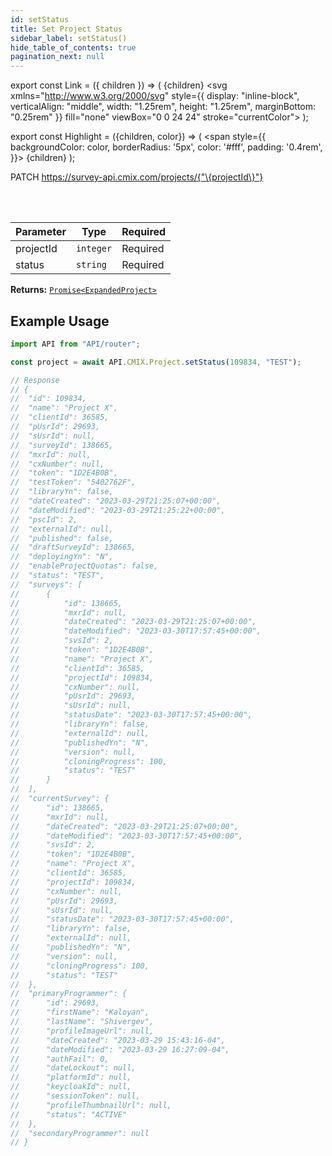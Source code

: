 ```yaml
---
id: setStatus
title: Set Project Status
sidebar_label: setStatus()
hide_table_of_contents: true
pagination_next: null
---
```


export const Link = ({ children }) => (
  <span>
    {children}
    <svg
      xmlns="http://www.w3.org/2000/svg"
      style={{
        display: "inline-block",
        verticalAlign: "middle",
        width: "1.25rem",
        height: "1.25rem",
        marginBottom: "0.25rem"
      }}
      fill="none"
      viewBox="0 0 24 24"
      stroke="currentColor">
      <path stroke-linecap="round" stroke-linejoin="round" stroke-width="2" d="M10 6H6a2 2 0 00-2 2v10a2 2 0 002 2h10a2 2 0 002-2v-4M14 4h6m0 0v6m0-6L10 14"></path>
    </svg>
  </span>
);

export const Highlight = ({children, color}) => (
  <span
    style={{
      backgroundColor: color,
      borderRadius: '5px',
      color: '#fff',
      padding: '0.4rem',
    }}>
    {children}
  </span>
);

<Highlight color="#50e3c2">PATCH</Highlight> https://survey-api.cmix.com/projects/{"\{projectId\}"}

<br />
<br />

| Parameter | Type  | Required |
| --------- | ----- | -------- |
| projectId | `integer` | <Highlight color="#F93E3E">Required</Highlight> |
| status | `string` | <Highlight color="#F93E3E">Required</Highlight> |

**Returns:** [<Link>`Promise<ExpandedProject>`</Link>](/docs/properties#expanded-project)  

## Example Usage

```js
import API from "API/router";

const project = await API.CMIX.Project.setStatus(109834, "TEST");

// Response
// {
// 	"id": 109834,
// 	"name": "Project X",
// 	"clientId": 36585,
// 	"pUsrId": 29693,
// 	"sUsrId": null,
// 	"surveyId": 138665,
// 	"mxrId": null,
// 	"cxNumber": null,
// 	"token": "1D2E4B0B",
// 	"testToken": "5402762F",
// 	"libraryYn": false,
// 	"dateCreated": "2023-03-29T21:25:07+00:00",
// 	"dateModified": "2023-03-29T21:25:22+00:00",
// 	"pscId": 2,
// 	"externalId": null,
// 	"published": false,
// 	"draftSurveyId": 138665,
// 	"deployingYn": "N",
// 	"enableProjectQuotas": false,
// 	"status": "TEST",
// 	"surveys": [
// 		{
// 			"id": 138665,
// 			"mxrId": null,
// 			"dateCreated": "2023-03-29T21:25:07+00:00",
// 			"dateModified": "2023-03-30T17:57:45+00:00",
// 			"svsId": 2,
// 			"token": "1D2E4B0B",
// 			"name": "Project X",
// 			"clientId": 36585,
// 			"projectId": 109834,
// 			"cxNumber": null,
// 			"pUsrId": 29693,
// 			"sUsrId": null,
// 			"statusDate": "2023-03-30T17:57:45+00:00",
// 			"libraryYn": false,
// 			"externalId": null,
// 			"publishedYn": "N",
// 			"version": null,
// 			"cloningProgress": 100,
// 			"status": "TEST"
// 		}
// 	],
// 	"currentSurvey": {
// 		"id": 138665,
// 		"mxrId": null,
// 		"dateCreated": "2023-03-29T21:25:07+00:00",
// 		"dateModified": "2023-03-30T17:57:45+00:00",
// 		"svsId": 2,
// 		"token": "1D2E4B0B",
// 		"name": "Project X",
// 		"clientId": 36585,
// 		"projectId": 109834,
// 		"cxNumber": null,
// 		"pUsrId": 29693,
// 		"sUsrId": null,
// 		"statusDate": "2023-03-30T17:57:45+00:00",
// 		"libraryYn": false,
// 		"externalId": null,
// 		"publishedYn": "N",
// 		"version": null,
// 		"cloningProgress": 100,
// 		"status": "TEST"
// 	},
// 	"primaryProgrammer": {
// 		"id": 29693,
// 		"firstName": "Kaloyan",
// 		"lastName": "Shivergev",
// 		"profileImageUrl": null,
// 		"dateCreated": "2023-03-29 15:43:16-04",
// 		"dateModified": "2023-03-29 16:27:09-04",
// 		"authFail": 0,
// 		"dateLockout": null,
// 		"platformId": null,
// 		"keycloakId": null,
// 		"sessionToken": null,
// 		"profileThumbnailUrl": null,
// 		"status": "ACTIVE"
// 	},
// 	"secondaryProgrammer": null
// }
```